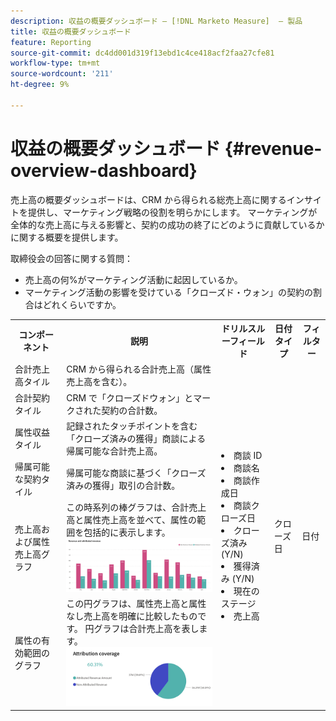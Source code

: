 ```yaml
---
description: 収益の概要ダッシュボード — [!DNL Marketo Measure]  — 製品
title: 収益の概要ダッシュボード
feature: Reporting
source-git-commit: dc4dd001d319f13ebd1c4ce418acf2faa27cfe81
workflow-type: tm+mt
source-wordcount: '211'
ht-degree: 9%

---
```


# 収益の概要ダッシュボード {#revenue-overview-dashboard}

売上高の概要ダッシュボードは、CRM から得られる総売上高に関するインサイトを提供し、マーケティング戦略の役割を明らかにします。 マーケティングが全体的な売上高に与える影響と、契約の成功の終了にどのように貢献しているかに関する概要を提供します。

取締役会の回答に関する質問：

* 売上高の何%がマーケティング活動に起因しているか。
* マーケティング活動の影響を受けている「クローズド・ウォン」の契約の割合はどれくらいですか。

<table style="table-layout:auto"> 
<tbody>
  <tr> 
   <th>コンポーネント</th> 
   <th>説明</th>
   <th>ドリルスルーフィールド</th>
   <th>日付タイプ</th>
   <th>フィルター</th>
  </tr>
  <tr>
    <td>合計売上高タイル</td>
    <td>CRM から得られる合計売上高（属性売上高を含む）。</td>
    <td rowspan="6"><li>商談 ID</li>
<li>商談名</li>
<li>商談作成日</li>
<li>商談クローズ日</li>
<li>クローズ済み (Y/N)</li>
<li>獲得済み (Y/N)</li>
<li>現在のステージ</li>
<li>売上高</li></td>
    <td rowspan="6">クローズ日</td>
    <td rowspan="6">日付</td>
  </tr>
  <tr>
    <td>合計契約タイル</td>
    <td>CRM で「クローズドウォン」とマークされた契約の合計数。</td>
  </tr>
  <tr>
    <td>属性収益タイル</td>
    <td>記録されたタッチポイントを含む「クローズ済みの獲得」商談による帰属可能な合計売上高。</td>
  </tr>
  <tr>
    <td>帰属可能な契約タイル</td>
    <td>帰属可能な商談に基づく「クローズ済みの獲得」取引の合計数。</td>
  </tr>
  <tr>
    <td>売上高および属性売上高グラフ</td>
    <td>この時系列の棒グラフは、合計売上高と属性売上高を並べて、属性の範囲を包括的に表示します。
    <br/><img src="assets/revenue-overview-dashboard-1.png" width="600"></td>
  </tr>
  <tr>
    <td>属性の有効範囲のグラフ</td>
    <td>この円グラフは、属性売上高と属性なし売上高を明確に比較したものです。 円グラフは合計売上高を表します。
    <br/>
    <img src="assets/revenue-overview-dashboard-2.png" width="600"></td>
  </tr>
</tbody>
</table>
